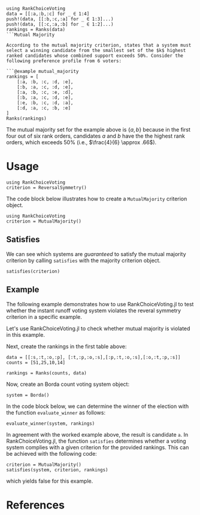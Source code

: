 ```@setup mutual_majority
using RankChoiceVoting
data = [[:a,:b,:c] for _ ∈ 1:4]
push!(data, [[:b,:c,:a] for _ ∈ 1:3]...)
push!(data, [[:c,:a,:b] for _ ∈ 1:2]...)
rankings = Ranks(data)
```Mutual Majority

According to the mutual majority criterion, states that a system must select a winning candidate from the smallest set of the $k$ highest ranked candidates whose combined support exceeds 50%. Consider the following preference profile from 6 voters:

```@example mutual_majority
rankings = [
    [:a, :b, :c, :d, :e],
    [:b, :a, :c, :d, :e],
    [:a, :b, :c, :e, :d],
    [:b, :a, :c, :d, :e],
    [:e, :b, :c, :d, :a],
    [:d, :a, :c, :b, :e]
]
Ranks(rankings)
```
The mutual majority set for the example above is $\{a,b\}$ because in the first four out of six rank orders, candidates $a$ and $b$ have the the highest rank orders, which exceeds 50% (i.e., $\frac{4}{6} \approx .66$).

# Usage

```@setup mutual_majority
using RankChoiceVoting
criterion = ReversalSymmetry()
```
The code block below illustrates how to create a `MutualMajority` criterion object.
```@example mutual_majority
using RankChoiceVoting
criterion = MutualMajority()
```

## Satisfies
We can see which systems are *guaranteed* to satisfy the mutual majority criterion by calling `satisfies` with the majority criterion object. 
```@example mutual_majority
satisfies(criterion)
```

## Example

The following example demonstrates how to use RankChoiceVoting.jl to test whether the instant runoff voting system violates the reveral symmetry criterion in a specific example. 

Let's use RankChoiceVoting.jl to check whether mutual majority is violated in this example. 

Next, create the rankings in the first table above:

```@example mutual_majority 
data = [[:s,:t,:o,:p], [:t,:p,:o,:s],[:p,:t,:o,:s],[:o,:t,:p,:s]]
counts = [51,25,10,14]

rankings = Ranks(counts, data)
```
Now, create an Borda count voting system object:

```@example mutual_majority 
system = Borda()
```

In the code block below, we can determine the winner of the election with the function `evaluate_winner` as follows:

```@example mutual_majority 
evaluate_winner(system, rankings)
```
In agreement with the worked example above, the result is candidate `a`. In RankChoiceVoting.jl, the function `satisfies` determines whether a voting system complies with a given criterion for the provided rankings. This can be achieved with the following code:
```@example mutual_majority 
criterion = MutualMajority()
satisfies(system, criterion, rankings)
```
which yields false for this example.  

# References
